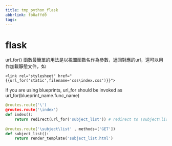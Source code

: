 ```yaml
---
title: tmp_python_flask
abbrlink: fb0affd0
tags:
---
```

flask
===
url_for() 函數最簡單的用法是以視圖函數名作為參數，返回對應的url，還可以用作加載靜態文件，如
```
<link rel="stylesheet" href="{{url_for('static',filename='css\index.css')}}">
```

If you are using blueprints, url_for should be invoked as url_for(blueprint_name.func_name)
```python
@routes.route('\')
@routes.route('\index')
def index():
    return redirect(url_for('subject_list')) # redirect to \subject\list
    
@routes.route('\subject\list' , methods=['GET'])
def subject_list():
    return render_template('subject_list.html')
```
